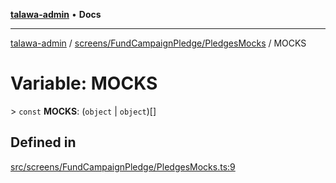 [**talawa-admin**](../../../../README.md) • **Docs**

***

[talawa-admin](../../../../modules.md) / [screens/FundCampaignPledge/PledgesMocks](../README.md) / MOCKS

# Variable: MOCKS

\> `const` **MOCKS**: (`object` \| `object`)[]

## Defined in

[src/screens/FundCampaignPledge/PledgesMocks.ts:9](https://github.com/PalisadoesFoundation/talawa-admin/blob/7496bb3a4c3730e7e3caee73f8bf91c3031e4ae6/src/screens/FundCampaignPledge/PledgesMocks.ts#L9)

